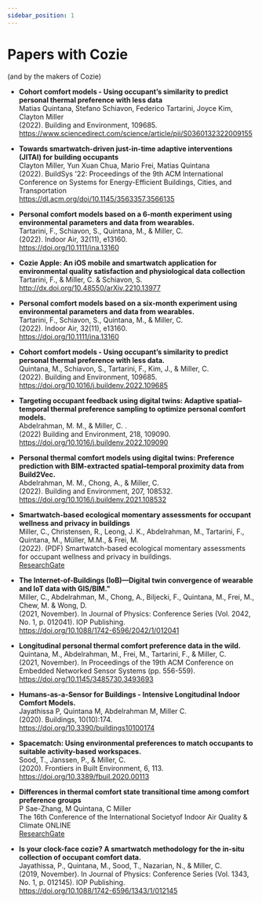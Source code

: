 ```yaml
---
sidebar_position: 1
---
```


# Papers with Cozie 
(and by the makers of Cozie)

  
<!-- Template:
  - **** <br/>
  <br/>
  <br/>
  <br/>
-->
  - **Cohort comfort models - Using occupant’s similarity to predict personal thermal preference with less data** <br/>
  Matias Quintana, Stefano Schiavon, Federico Tartarini, Joyce Kim, Clayton Miller<br/>
  (2022). Building and Environment, 109685.<br/>
  https://www.sciencedirect.com/science/article/pii/S0360132322009155<br/>

  - **Towards smartwatch-driven just-in-time adaptive interventions (JITAI) for building occupants** <br/>
  Clayton Miller, Yun Xuan Chua, Mario Frei, Matias Quintana <br/>
  (2022). BuildSys '22: Proceedings of the 9th ACM International Conference on Systems for Energy-Efficient Buildings, Cities, and Transportation<br/>
  https://dl.acm.org/doi/10.1145/3563357.3566135 <br/>

  - **Personal comfort models based on a 6‐month experiment using environmental parameters and data from wearables.** <br/> 
  Tartarini, F., Schiavon, S., Quintana, M., & Miller, C. <br/>
  (2022).  Indoor Air, 32(11), e13160. <br/>
  https://doi.org/10.1111/ina.13160 <br/>

  - **Cozie Apple: An iOS mobile and smartwatch application for environmental quality satisfaction and physiological data collection** <br/> 
  Tartarini, F., & Miller, C. & Schiavon, S.<br/>
  http://dx.doi.org/10.48550/arXiv.2210.13977

  - **Personal comfort models based on a six‐month experiment using environmental parameters and data from wearables.** <br/>
  Tartarini, F., Schiavon, S., Quintana, M., & Miller, C.<br/>
  (2022).  Indoor Air, 32(11), e13160.  <br/>
  https://doi.org/10.1111/ina.13160

  - **Cohort comfort models - Using occupant’s similarity to predict personal thermal preference with less data.**  <br/> 
    Quintana, M., Schiavon, S., Tartarini, F., Kim, J., & Miller, C. <br/> 
    (2022). Building and Environment, 109685.  <br/>
    https://doi.org/10.1016/j.buildenv.2022.109685

  - **Targeting occupant feedback using digital twins: Adaptive spatial–temporal thermal preference sampling to optimize personal comfort models.**<br/>
    Abdelrahman, M. M., & Miller, C. . <br/>
    (2022) Building and Environment, 218, 109090.  <br/>
    https://doi.org/10.1016/j.buildenv.2022.109090

  - **Personal thermal comfort models using digital twins: Preference prediction with BIM-extracted spatial–temporal proximity data from Build2Vec.** <br/>
  Abdelrahman, M. M., Chong, A., & Miller, C.  <br/>
  (2022).  Building and Environment, 207, 108532. <br/>
  https://doi.org/10.1016/j.buildenv.2021.108532


  - **Smartwatch-based ecological momentary assessments for occupant wellness and privacy in buildings**<br/>
    Miller, C., Christensen, R., Leong, J. K., Abdelrahman, M., Tartarini, F., Quintana, M., Müller, M.M., & Frei, M. <br/>
    (2022). (PDF) Smartwatch-based ecological momentary assessments for occupant wellness and privacy in buildings.  <br/>
    [ResearchGate](https://www.researchgate.net/profile/Clayton-Miller-4/publication/359889789_Smartwatch-based_ecological_momentary_assessments_for_occupant_wellness_and_privacy_in_buildings/links/6254e5c2d726197cfd508500/Smartwatch-based-ecological-momentary-assessments-for-occupant-wellness-and-privacy-in-buildings.pdf)

  - **The Internet-of-Buildings (IoB)—Digital twin convergence of wearable and IoT data with GIS/BIM."**<br/>
    Miller, C., Abdelrahman, M., Chong, A., Biljecki, F., Quintana, M., Frei, M., Chew, M. & Wong, D. <br/>
    (2021, November).  In Journal of Physics: Conference Series (Vol. 2042, No. 1, p. 012041). IOP Publishing. <br/>
    https://doi.org/10.1088/1742-6596/2042/1/012041

 - **Longitudinal personal thermal comfort preference data in the wild.** <br/> 
   Quintana, M., Abdelrahman, M., Frei, M., Tartarini, F., & Miller, C. <br/> 
   (2021, November). In Proceedings of the 19th ACM Conference on Embedded Networked Sensor Systems (pp. 556-559).  <br/>
    https://doi.org/10.1145/3485730.3493693

  - **Humans-as-a-Sensor for Buildings - Intensive Longitudinal Indoor Comfort Models.** <br/> 
  Jayathissa P, Quintana M, Abdelrahman M, Miller C. <br/>
  (2020). Buildings, 10(10):174.  <br/>
    https://doi.org/10.3390/buildings10100174

  - **Spacematch: Using environmental preferences to match occupants to suitable activity-based workspaces.** <br/> 
  Sood, T., Janssen, P., & Miller, C. <br/> 
  (2020).  Frontiers in Built Environment, 6, 113.  <br/>
  https://doi.org/10.3389/fbuil.2020.00113

  - **Differences in thermal comfort state transitional time among comfort preference groups**<br/>
   P Sae-Zhang, M Quintana, C Miller <br/>
   The 16th Conference of the International Societyof Indoor Air Quality & Climate ONLINE<br/>
   [ResearchGate](https://www.researchgate.net/publication/345806462_Differences_in_thermal_comfort_state_transitional_time_among_comfort_preference_groups)

  - **Is your clock-face cozie? A smartwatch methodology for the in-situ collection of occupant comfort data.** <br/>
  Jayathissa, P., Quintana, M., Sood, T., Nazarian, N., & Miller, C. <br/>
  (2019, November).  In Journal of Physics: Conference Series (Vol. 1343, No. 1, p. 012145). IOP Publishing.  <br/>
    https://doi.org/10.1088/1742-6596/1343/1/012145

